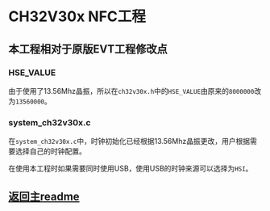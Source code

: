 # CH32V30x NFC工程

## 本工程相对于原版EVT工程修改点

### HSE_VALUE

由于使用了13.56Mhz晶振，所以在`ch32v30x.h`中的`HSE_VALUE`由原来的`8000000`改为`13560000`。

### system_ch32v30x.c

在`system_ch32v30x.c`中，时钟初始化已经根据13.56Mhz晶振更改，用户根据需要选择自己的时钟配置。

在使用本工程时如果需要同时使用USB，使用USB的时钟来源可以选择为`HSI`。

## [返回主readme](../readme.md)

